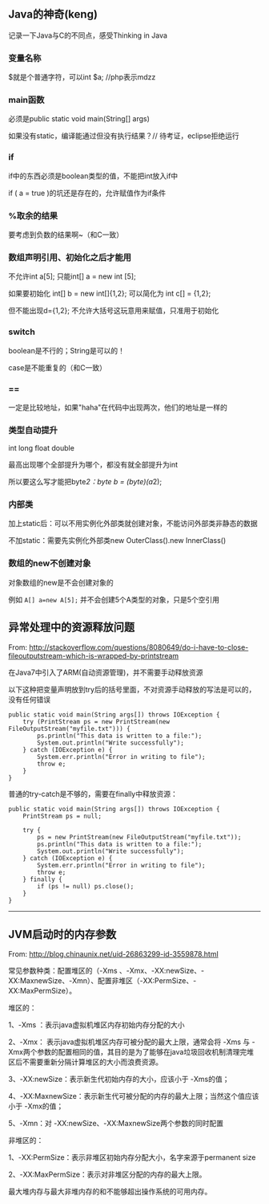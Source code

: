 

## Java的神奇(keng)

记录一下Java与C的不同点，感受Thinking in Java

### 变量名称

$就是个普通字符，可以int $a; //php表示mdzz

### main函数

必须是public static void main(String[] args)

如果没有static，编译能通过但没有执行结果？// 待考证，eclipse拒绝运行

### if

if中的东西必须是boolean类型的值，不能把int放入if中

if ( a = true )的坑还是存在的，允许赋值作为if条件

### %取余的结果

要考虑到负数的结果啊~（和C一致）

### 数组声明引用、初始化之后才能用

不允许int a[5]; 只能int[] a = new int [5];

如果要初始化 int[] b = new int[]{1,2}; 可以简化为 int c[] = {1,2};

但不能出现d={1,2}; 不允许大括号这玩意用来赋值，只准用于初始化

### switch

boolean是不行的；String是可以的！

case是不能重复的（和C一致）

### ==

一定是比较地址，如果"haha"在代码中出现两次，他们的地址是一样的

### 类型自动提升

int long float double

最高出现哪个全部提升为哪个，都没有就全部提升为int

所以要这么写才能把byte*2：byte b = (byte)(a*2);

### 内部类

加上static后：可以不用实例化外部类就创建对象，不能访问外部类非静态的数据

不加static：需要先实例化外部类new OuterClass().new InnerClass()

### 数组的new不创建对象

对象数组的new是不会创建对象的

例如 `A[] a=new A[5];` 并不会创建5个A类型的对象，只是5个空引用

## 异常处理中的资源释放问题

From: http://stackoverflow.com/questions/8080649/do-i-have-to-close-fileoutputstream-which-is-wrapped-by-printstream

在Java7中引入了ARM(自动资源管理)，并不需要手动释放资源

以下这种把变量声明放到try后的括号里面，不对资源手动释放的写法是可以的，没有任何错误

```
public static void main(String args[]) throws IOException { 
    try (PrintStream ps = new PrintStream(new FileOutputStream("myfile.txt"))) {
        ps.println("This data is written to a file:");
        System.out.println("Write successfully");
    } catch (IOException e) {
        System.err.println("Error in writing to file");
        throw e;
    }
}
```

普通的try-catch是不够的，需要在finally中释放资源：

```
public static void main(String args[]) throws IOException { 
    PrintStream ps = null;

    try {
        ps = new PrintStream(new FileOutputStream("myfile.txt"));
        ps.println("This data is written to a file:");
        System.out.println("Write successfully");
    } catch (IOException e) {
        System.err.println("Error in writing to file");
        throw e;
    } finally {
        if (ps != null) ps.close();
    }
}
```

----

## JVM启动时的内存参数

From: http://blog.chinaunix.net/uid-26863299-id-3559878.html

常见参数种类：配置堆区的（-Xms 、-Xmx、-XX:newSize、-XX:MaxnewSize、-Xmn）、配置非堆区（-XX:PermSize、-XX:MaxPermSize）。

堆区的：

1、-Xms ：表示java虚拟机堆区内存初始内存分配的大小

2、-Xmx： 表示java虚拟机堆区内存可被分配的最大上限，通常会将 -Xms 与 -Xmx两个参数的配置相同的值，其目的是为了能够在java垃圾回收机制清理完堆区后不需要重新分隔计算堆区的大小而浪费资源。

3、-XX:newSize：表示新生代初始内存的大小，应该小于 -Xms的值；

4、-XX:MaxnewSize：表示新生代可被分配的内存的最大上限；当然这个值应该小于 -Xmx的值；

5、-Xmn：对 -XX:newSize、-XX:MaxnewSize两个参数的同时配置

非堆区的：

1、-XX:PermSize：表示非堆区初始内存分配大小，名字来源于permanent size

2、-XX:MaxPermSize：表示对非堆区分配的内存的最大上限。

最大堆内存与最大非堆内存的和不能够超出操作系统的可用内存。
